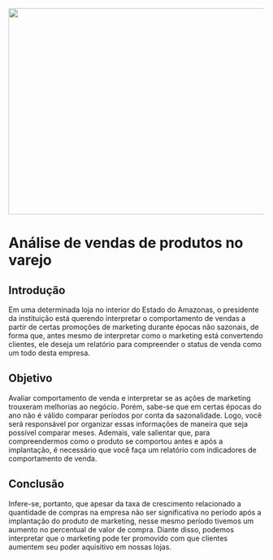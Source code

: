 <p align="center">
  <img width="780" height="406" src="https://clubedotrade.com.br/wp-content/uploads/2018/01/trade-marketing-no-varejo.png">
</p>

# Análise de vendas de produtos no varejo

## Introdução
Em uma determinada loja no interior do Estado do Amazonas, o presidente da instituição está querendo interpretar o comportamento de vendas a partir de certas promoções de marketing durante épocas não sazonais, de forma que, antes mesmo de interpretar como o marketing está convertendo clientes, ele deseja um relatório para compreender o status de venda como um todo desta empresa.

## Objetivo
Avaliar comportamento de venda e interpretar se as ações de marketing trouxeram melhorias ao negócio. Porém, sabe-se que em certas épocas do ano não é válido comparar períodos por conta da sazonalidade. Logo, você será responsável por organizar essas informações de maneira que seja possível comparar meses. Ademais, vale salientar que, para compreendermos como o produto se comportou antes e após a implantação, é necessário que você faça um relatório com indicadores de comportamento de venda.

## Conclusão
Infere-se, portanto, que apesar da taxa de crescimento relacionado a quantidade de compras na empresa não ser significativa no período após a implantação do produto de marketing, nesse mesmo período tivemos um aumento no percentual de valor de compra. Diante disso, podemos interpretar que o marketing pode ter promovido com que clientes aumentem seu poder aquisitivo em nossas lojas.
